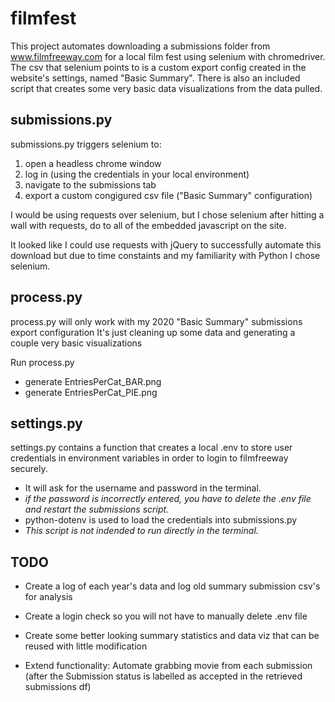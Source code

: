 # filmfest

This project automates downloading a submissions folder from www.filmfreeway.com for a local film fest using selenium with chromedriver.
The csv that selenium points to is a custom export config created in the website's settings, named "Basic Summary".
There is also an included script that creates some very basic data visualizations from the data pulled.

## submissions.py

submissions.py triggers selenium to: 
1. open a headless chrome window
2. log in (using the credentials in your local environment)
3. navigate to the submissions tab
4. export a custom congigured csv file ("Basic Summary" configuration)

I would be using requests over selenium, but I chose selenium after hitting a wall with requests, do to all of the embedded javascript on the site.

It looked like I could use requests with jQuery to successfully automate this download but due to time constaints and my familiarity with Python I chose selenium.

## process.py

process.py will only work with my 2020 "Basic Summary" submissions export configuration
It's just cleaning up some data and generating a couple very basic visualizations

Run process.py
- generate EntriesPerCat_BAR.png
- generate EntriesPerCat_PIE.png

## settings.py

settings.py contains a function that creates a local .env to store user credentials in environment variables in order to login to filmfreeway securely.
- It will ask for the username and password in the terminal.
- *if the password is incorrectly entered, you have to delete the .env file and restart the submissions script.*
- python-dotenv is used to load the credentials into submissions.py
- *This script is not indended to run directly in the terminal.*

## TODO

- Create a log of each year's data and log old summary submission csv's for analysis
- Create a login check so you will not have to manually delete .env file
- Create some better looking summary statistics and data viz that can be reused with little modification

- Extend functionality: Automate grabbing movie from each submission (after the Submission status is labelled as accepted in the retrieved submissions df)
